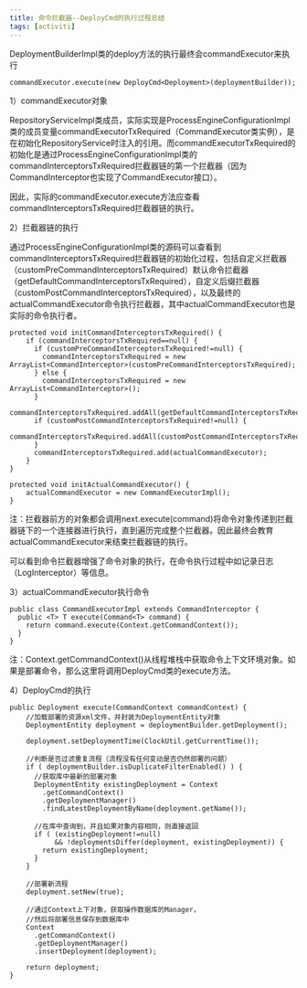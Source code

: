 ```yaml
---
title: 命令拦截器--DeployCmd的执行过程总结
tags: [activiti]
---
```


DeploymentBuilderImpl类的deploy方法的执行最终会commandExecutor来执行

```
commandExecutor.execute(new DeployCmd<Deployment>(deploymentBuilder));
```

1）commandExecutor对象

RepositoryServiceImpl类成员，实际实现是ProcessEngineConfigurationImpl类的成员变量commandExecutorTxRequired（CommandExecutor类实例），是在初始化RepositoryService时注入的引用。而commandExecutorTxRequired的初始化是通过ProcessEngineConfigurationImpl类的commandInterceptorsTxRequired拦截器链的第一个拦截器（因为CommandInterceptor也实现了CommandExecutor接口）。

因此，实际的commandExecutor.execute方法应查看commandInterceptorsTxRequired拦截器链的执行。

2）拦截器链的执行

通过ProcessEngineConfigurationImpl类的源码可以查看到commandInterceptorsTxRequired拦截器链的初始化过程，包括自定义拦截器（customPreCommandInterceptorsTxRequired）默认命令拦截器（getDefaultCommandInterceptorsTxRequired），自定义后缀拦截器（customPostCommandInterceptorsTxRequired），以及最终的actualCommandExecutor命令执行拦截器，其中actualCommandExecutor也是实际的命令执行者。

```
protected void initCommandInterceptorsTxRequired() {
    if (commandInterceptorsTxRequired==null) {
      if (customPreCommandInterceptorsTxRequired!=null) {
        commandInterceptorsTxRequired = new ArrayList<CommandInterceptor>(customPreCommandInterceptorsTxRequired);
      } else {
        commandInterceptorsTxRequired = new ArrayList<CommandInterceptor>();
      }
      commandInterceptorsTxRequired.addAll(getDefaultCommandInterceptorsTxRequired());
      if (customPostCommandInterceptorsTxRequired!=null) {
        commandInterceptorsTxRequired.addAll(customPostCommandInterceptorsTxRequired);
      }
      commandInterceptorsTxRequired.add(actualCommandExecutor);
    }
}

protected void initActualCommandExecutor() {
    actualCommandExecutor = new CommandExecutorImpl();
}
```

注：拦截器前方的对象都会调用next.execute(command)将命令对象传递到拦截器链下的一个连接器进行执行，直到遍历完成整个拦截器。因此最终会教育actualCommandExecutor来结束拦截器链的执行。

可以看到命令拦截器增强了命令对象的执行，在命令执行过程中如记录日志（LogInterceptor）等信息。

3）actualCommandExecutor执行命令

```
public class CommandExecutorImpl extends CommandInterceptor {
  public <T> T execute(Command<T> command) {
    return command.execute(Context.getCommandContext());
  }
}
```

注：Context.getCommandContext()从线程堆栈中获取命令上下文环境对象。如果是部署命令，那么这里将调用DeployCmd类的execute方法。

4）DeployCmd的执行

```
public Deployment execute(CommandContext commandContext) {
    //加载部署的资源xml文件，并封装为DeploymentEntity对象
    DeploymentEntity deployment = deploymentBuilder.getDeployment();

    deployment.setDeploymentTime(ClockUtil.getCurrentTime());

    //判断是否过滤重复流程（流程没有任何变动是否仍然部署的问题）
    if ( deploymentBuilder.isDuplicateFilterEnabled() ) {
      //获取库中最新的部署对象
      DeploymentEntity existingDeployment = Context
        .getCommandContext()
        .getDeploymentManager()
        .findLatestDeploymentByName(deployment.getName());
      
      //在库中查询到，并且如果对象内容相同，则直接返回
      if ( (existingDeployment!=null)
           && !deploymentsDiffer(deployment, existingDeployment)) {
        return existingDeployment;
      }
    }

    //部署新流程
    deployment.setNew(true);
    
    //通过Context上下对象，获取操作数据库的Manager，
    //然后将部署信息保存到数据库中
    Context
      .getCommandContext()
      .getDeploymentManager()
      .insertDeployment(deployment);
    
    return deployment;
}
```